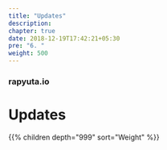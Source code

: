```yaml
---
title: "Updates"
description:
chapter: true
date: 2018-12-19T17:42:21+05:30
pre: "6. "
weight: 500
---
```


### rapyuta.io

# Updates

{{% children depth="999" sort="Weight" %}}